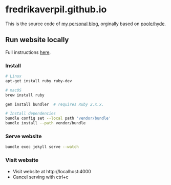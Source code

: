 # fredrikaverpil.github.io

This is the source code of [my personal blog](https://fredrikaverpil.github.io), orginally based on [poole/hyde](https://github.com/poole/hyde).

## Run website locally

Full instructions [here](https://help.github.com/articles/setting-up-your-github-pages-site-locally-with-jekyll/#step-1-create-a-local-repository-for-your-jekyll-site).

### Install

```bash
# Linux
apt-get install ruby ruby-dev

# macOS
brew install ruby
```

```bash
gem install bundler  # requires Ruby 2.x.x.
```

```bash
# Install dependencies
bundle config set --local path 'vendor/bundle'
bundle install --path vendor/bundle
```

### Serve website

```bash
bundle exec jekyll serve --watch
```

### Visit website

- Visit website at http://localhost:4000
- Cancel serving with ctrl+c
